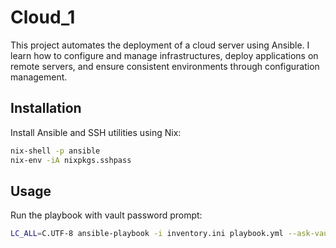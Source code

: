 # Cloud_1

This project automates the deployment of a cloud server using Ansible. I learn how to configure and manage infrastructures, deploy applications on remote servers, and ensure consistent environments through configuration management.

## Installation

Install Ansible and SSH utilities using Nix:

```bash
nix-shell -p ansible
nix-env -iA nixpkgs.sshpass
```

## Usage

Run the playbook with vault password prompt:

```bash
LC_ALL=C.UTF-8 ansible-playbook -i inventory.ini playbook.yml --ask-vault-pass
```



